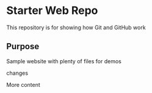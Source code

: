 # Starter Web Repo

This repository is for showing how Git and GitHub work

## Purpose

Sample website with plenty of files for demos

changes

More content